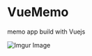 # VueMemo
memo app build with Vuejs

![Imgur Image](https://imgur.com/8QflyhF)

<blockquote class="imgur-embed-pub" lang="en" data-id="a/2V0Q0WL" data-context="false" ><a href="//imgur.com/a/2V0Q0WL"></a></blockquote><script async src="//s.imgur.com/min/embed.js" charset="utf-8"></script>
